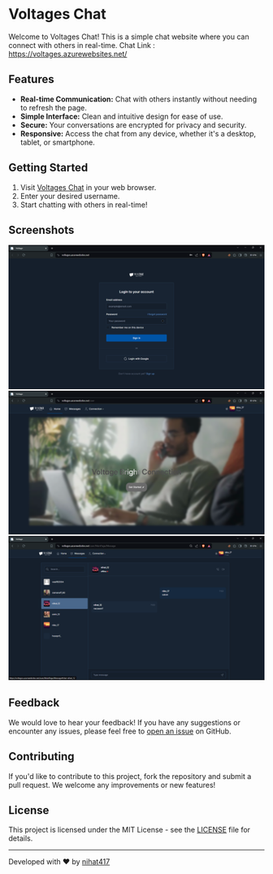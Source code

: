 # Voltages Chat

Welcome to Voltages Chat! This is a simple chat website where you can connect with others in real-time.
Chat Link : https://voltages.azurewebsites.net/

## Features

- **Real-time Communication:** Chat with others instantly without needing to refresh the page.
- **Simple Interface:** Clean and intuitive design for ease of use.
- **Secure:** Your conversations are encrypted for privacy and security.
- **Responsive:** Access the chat from any device, whether it's a desktop, tablet, or smartphone.

## Getting Started

1. Visit [Voltages Chat](https://voltages.azurewebsites.net/) in your web browser.
2. Enter your desired username.
3. Start chatting with others in real-time!

## Screenshots

![Screenshot 1](screenshots/loginPhoto.png)
![Screenshot 2](screenshots/mainPage.png)
![Screenshot 3](screenshots/messagePage.png)

## Feedback

We would love to hear your feedback! If you have any suggestions or encounter any issues, please feel free to [open an issue](https://github.com/yourusername/voltages-chat/issues) on GitHub.

## Contributing

If you'd like to contribute to this project, fork the repository and submit a pull request. We welcome any improvements or new features!

## License

This project is licensed under the MIT License - see the [LICENSE](LICENSE) file for details.

---

Developed with ❤️ by [nihat417](https://github.com/nihat417)
